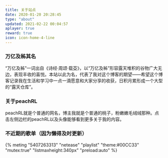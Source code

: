```yaml
---
title: 关于站点
date: 2020-01-20 20:28:45
type: "about"
updated: 2021-02-22 00:04:57
aplayer: true
reward: true
icon: icon-home-4-line
---
```

### 万亿及秭其名

“万亿及秭”一词出自《诗经·周颂·载芟》，以“万亿及秭”形容露天堆积的谷物广大无边，表现丰收的喜悦。本站以此为名，代表了我对这个博客的期望——希望这个博客记录我在生活和学习中一点一滴愿意和大家分享的收获，日积月累形成一个大型的“露天仓库”。

### 关于peachRL

peachRL就是个普通的网名，博主我就是个普通的桃子，粉嫩嫩毛绒绒那种。点击左侧边栏的peachRL以及头像能够看到更多关于我的内容。

### 不近期的歌单（因为懒得及时更新）

{% meting "5407263313" "netease" "playlist" "theme:#00CC33" "mutex:true" "listmaxheight:340px" "preload:auto" %}
